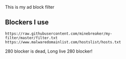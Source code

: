 This is my ad block filter


## Blockers I use

```
https://raw.githubusercontent.com/minebreaker/my-filter/master/filter.txt
https://www.malwaredomainlist.com/hostslist/hosts.txt
```

280 blocker is dead, Long live 280 blocker!
